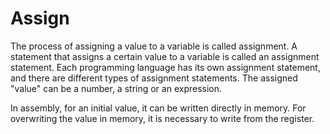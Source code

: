 # Assign

The process of assigning a value to a variable is called assignment. A statement that assigns a certain value to a
variable is called an assignment statement. Each programming language has its own assignment statement, and there are
different types of assignment statements. The assigned "value" can be a number, a string or an expression.

In assembly, for an initial value, it can be written directly in memory. For overwriting the value in memory, it is
necessary to write from the register.
